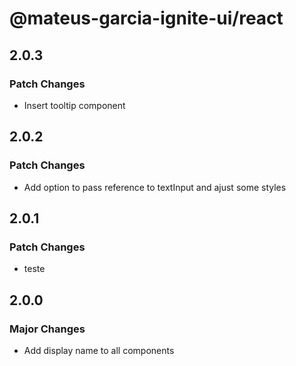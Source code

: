 # @mateus-garcia-ignite-ui/react

## 2.0.3

### Patch Changes

- Insert tooltip component

## 2.0.2

### Patch Changes

- Add option to pass reference to textInput and ajust some styles

## 2.0.1

### Patch Changes

- teste

## 2.0.0

### Major Changes

- Add display name to all components
